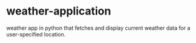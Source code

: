 # weather-application
weather app in python that fetches and display current weather data for a user-specified location.
